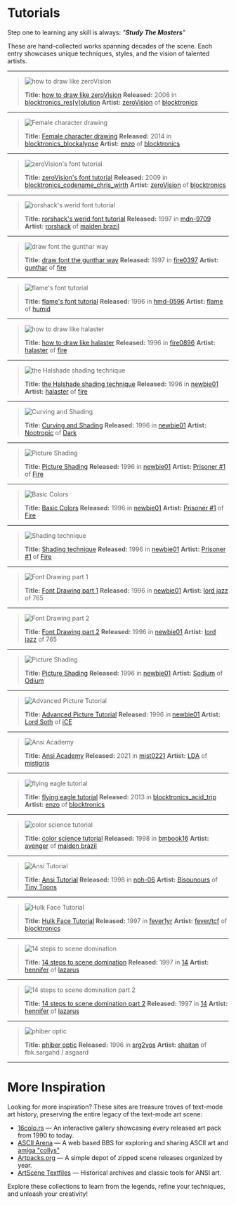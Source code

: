 # Tutorials

Step one to learning any skill is always: _"**Study The Masters**"_

These are hand-collected works spanning decades of the scene. Each entry showcases unique techniques, styles, and the vision of talented artists.

---

> ![how to draw like zeroVision](zv-tutorial.ans.png)
>
> **Title:** [how to draw like zeroVision](https://16colo.rs/pack/blocktronics_resvolution/zv-tutorial.ans)
> **Released:** 2008 in [blocktronics_res\[v\]olution](https://16colo.rs/pack/blocktronics_resvolution2)
> **Artist:** [zeroVision](https://16colo.rs/artist/zerovision) of [blocktronics](https://16colo.rs/group/blocktronics)

---

> ![Female character drawing](zO-TheDefinitiveChickDrawingTutorial.ans.png)
>
> **Title:** [Female character drawing](https://16colo.rs/pack/blocktronics_blockalypse/zO-TheDefinitiveChickDrawingTutorial.ans)
> **Released:** 2014 in [blocktronics_blockalypse](https://16colo.rs/pack/blocktronics_blockalypse2)
> **Artist:** [enzo](https://16colo.rs/artist/enzo) of [blocktronics](https://16colo.rs/group/blocktronics)

---

> ![zeroVision's font tutorial](zv-fonthow2.ans.png)
>
> **Title:** [zeroVision's font tutorial](https://16colo.rs/pack/blocktronics_codename_chris_wirth/zv-fonthow2.ans)
> **Released:** 2009 in [blocktronics_codename_chris_wirth](https://16colo.rs/pack/blocktronics_codename_chris_wirth2)
> **Artist:** [zeroVision](https://16colo.rs/artist/zerovision) of [blocktronics](https://16colo.rs/group/blocktronics)

---

> ![rorshack's werid font tutorial](RS-TURT1.ANS.png)
>
> **Title:** [rorshack's werid font tutorial](https://16colo.rs/pack/mdn-9709/RS-TURT1.ANS)
> **Released:** 1997 in [mdn-9709](https://16colo.rs/pack/mdn-97092)
> **Artist:** [rorshack](https://16colo.rs/pack/mdn-9709/RS-TURT1.ANS) of [maiden brazil](https://16colo.rs/group/maiden%20brazil)

---

> ![draw font the gunthar way](GUN-TUT2.ANS.png)
>
> **Title:** [draw font the gunthar way](https://16colo.rs/pack/fire0397/GUN-TUT2.ANS)
> **Released:** 1997 in [fire0397](https://16colo.rs/pack/fire03972)
> **Artist:** [gunthar](https://16colo.rs/artist/gunthar) of [fire](https://16colo.rs/group/fire)

---

> ![flame's font tutorial](FL-TUT%231.ANS.png)
>
> **Title:** [flame's font tutorial](https://16colo.rs/pack/hmd-0596/FL-TUT%231.ANS)
> **Released:** 1996 in [hmd-0596](https://16colo.rs/pack/hmd-05962)
> **Artist:** [flame](https://16colo.rs/artist/flame) of [humid](https://16colo.rs/group/humid)

---

> ![how to draw like halaster](HAL-H2P2.ANS.png)
>
> **Title:** [how to draw like halaster](https://16colo.rs/pack/fire0896/HAL-H2P2.ANS)
> **Released:** 1996 in [fire0896](https://16colo.rs/pack/fire08962)
> **Artist:** [halaster](https://16colo.rs/artist/halaster) of [fire](https://16colo.rs/pack/newbie01/ANSI-TUT.014)

---

> ![the Halshade shading technique](ANSI-TUT.004.png)
>
> **Title:** [the Halshade shading technique](https://16colo.rs/pack/newbie01/ANSI-TUT.004)
> **Released:** 1996 in [newbie01](https://16colo.rs/pack/newbie012)
> **Artist:** [halaster](https://16colo.rs/artist/halaster) of [fire](https://16colo.rs/pack/newbie01/ANSI-TUT.014)

---

> ![Curving and Shading](ANSI-TUT.006.png)
>
> **Title:** [Curving and Shading](https://16colo.rs/pack/newbie01/ANSI-TUT.006)
> **Released:** 1996 in [newbie01](https://16colo.rs/pack/newbie012)
> **Artist:** [Nootropic](https://16colo.rs/artist/nootropic2) of [Dark](https://16colo.rs/group/dark2)

---

> ![Picture Shading](ANSI-TUT.012.png)
>
> **Title:** [Picture Shading](https://16colo.rs/pack/newbie01/ANSI-TUT.012)
> **Released:** 1996 in [newbie01](https://16colo.rs/pack/newbie012)
> **Artist:** [Prisoner #1](https://16colo.rs/artist/prisoner%20number%20one2) of [Fire](https://16colo.rs/pack/newbie01/ANSI-TUT.0142)

---

> ![Basic Colors](ANSI-TUT.002.png)
>
> **Title:** [Basic Colors](https://16colo.rs/pack/newbie01/ANSI-TUT.002)
> **Released:** 1996 in [newbie01](https://16colo.rs/pack/newbie012)
> **Artist:** [Prisoner #1](https://16colo.rs/artist/prisoner%20number%20one2) of [Fire](https://16colo.rs/pack/newbie01/ANSI-TUT.0142)

---

> ![Shading technique](ANSI-TUT.005.png)
>
> **Title:** [Shading technique](https://16colo.rs/pack/newbie01/ANSI-TUT.005)
> **Released:** 1996 in [newbie01](https://16colo.rs/pack/newbie012)
> **Artist:** [Prisoner #1](https://16colo.rs/artist/prisoner%20number%20one2) of [Fire](https://16colo.rs/pack/newbie01/ANSI-TUT.0142)

---

> ![Font Drawing part 1](ANSI-TUT.007.png)
>
> **Title:** [Font Drawing part 1](https://16colo.rs/pack/newbie01/ANSI-TUT.007)
> **Released:** 1996 in [newbie01](https://16colo.rs/pack/vagina01/2)
> **Artist:** [lord jazz](https://16colo.rs/artist/lord%20jazz2) of 765

---

> ![Font Drawing part 2](ANSI-TUT.008.png)
>
> **Title:** [Font Drawing part 2](https://16colo.rs/pack/newbie01/ANSI-TUT.008)
> **Released:** 1996 in [newbie01](https://16colo.rs/pack/vagina02/2)
> **Artist:** [lord jazz](https://16colo.rs/artist/lord%20jazz2) of 765

---

> ![Picture Shading](ANSI-TUT.013.png)
>
> **Title:** [Picture Shading](https://16colo.rs/pack/newbie01/ANSI-TUT.013)
> **Released:** 1996 in [newbie01](https://16colo.rs/pack/newbie012)
> **Artist:** [Sodium](https://16colo.rs/artist/sodium2) of [Odium](https://16colo.rs/group/odium2)

---

> ![Advanced Picture Tutorial](ANSI-TUT.014.png)
>
> **Title:** [Advanced Picture Tutorial](https://16colo.rs/pack/newbie01/ANSI-TUT.014)
> **Released:** 1996 in [newbie01](https://16colo.rs/pack/newbie012)
> **Artist:** [Lord Soth](https://16colo.rs/artist/lord%20soth2) of [iCE](https://16colo.rs/group/ice2)

---

> ![Ansi Academy](LDA-ANSIACADEMY.ANS.png)
>
> **Title:** [Ansi Academy](https://16colo.rs/pack/mist0221/LDA-ANSIACADEMY.ANS)
> **Released:** 2021 in [mist0221](https://16colo.rs/pack/mist02212)
> **Artist:** [LDA](https://16colo.rs/artist/lda) of [mistigris](https://16colo.rs/group/mistigris)

---

> ![flying eagle tutorial](zO-flyingEagleTutorial.ANS.png)
>
> **Title:** [flying eagle tutorial](https://16colo.rs/pack/blocktronics_acid_trip/zO-flyingEagleTutorial.ANS)
> **Released:** 2013 in [blocktronics_acid_trip](https://16colo.rs/pack/blocktronics_acid_trip2)
> **Artist:** [enzo](https://16colo.rs/artist/enzo) of [blocktronics](https://16colo.rs/group/blocktronics)

---

> ![color science tutorial](AVE-TUTP.ANS.png)
>
> **Title:** [color science tutorial](https://16colo.rs/pack/bmbook16/AVE-TUTP.ANS)
> **Released:** 1998 in [bmbook16](https://16colo.rs/pack/bmbook162)
> **Artist:** [avenger](https://16colo.rs/artist/avenger2) of [maiden brazil](https://16colo.rs/group/maiden%20brazil)

---

> ![Ansi Tutorial](ANSINUL.ANS.png)
>
> **Title:** [Ansi Tutorial](https://16colo.rs/pack/nph-06/ANSINUL.ANS)
> **Released:** 1998 in [nph-06](https://16colo.rs/pack/nph-062)
> **Artist:** [Bisounours](https://16colo.rs/artist/bisounours2) of [Tiny Toons](https://16colo.rs/group/tiny%20toons2)

---

> ![Hulk Face Tutorial](MISC-005.ANS.png)
>
> **Title:** [Hulk Face Tutorial](https://16colo.rs/pack/fever1yr/MISC-005.ANS)
> **Released:** 1997 in [fever1yr](https://16colo.rs/pack/fever1yr2)
> **Artist:** [fever/tcf](https://16colo.rs/artist/fever) of [blocktronics](https://16colo.rs/group/blocktronics)

---

> ![14 steps to scene domination](%28PART_1%29.ANS.png)
>
> **Title:** [14 steps to scene domination](https://16colo.rs/pack/14/%28PART_1%29.ANS)
> **Released:** 1997 in [14](https://16colo.rs/pack/142)
> **Artist:** [hennifer](https://16colo.rs/artist/hennifer2) of [lazarus](https://16colo.rs/group/lazarus2)

---

> ![14 steps to scene domination part 2](%28PART_2%29.ANS.png)
>
> **Title:** [14 steps to scene domination part 2](https://16colo.rs/pack/14/%28PART_2%29.ANS)
> **Released:** 1997 in [14](https://16colo.rs/pack/142)
> **Artist:** [hennifer](https://16colo.rs/artist/hennifer2) of [lazarus](https://16colo.rs/group/lazarus2)

---

> ![phiber optic](SHA-TUT1.ANS.png)
>
> **Title:** [phiber optic](https://16colo.rs/pack/srg2vos/SHA-TUT1.ANS)
> **Released:** 1996 in [srg2vos](https://16colo.rs/pack/srg2vos2)
> **Artist:** [shaitan](https://16colo.rs/artist/shaitan) of fbk.sargahd / asgaard

---

# More Inspiration

Looking for more inspiration? These sites are treasure troves of text-mode art history, preserving the entire legacy of the text-mode art scene:

- [16colo.rs](https://16colo.rs) — An interactive gallery showcasing every released art pack from 1990 to today.
- [ASCII Arena](https://asciiarena.se) — A web based BBS for exploring and sharing ASCII art and [amiga "collys"](https://www.asciiarena.se/collys.php?sort_by=cdate&sort_order=D)
- [Artpacks.org](https://artpacks.org) — A simple depot of zipped scene releases organized by year.
- [ArtScene Textfiles](http://artscene.textfiles.com/ansi/scene/) — Historical archives and classic tools for ANSI art.

Explore these collections to learn from the legends, refine your techniques, and unleash your creativity!
